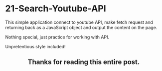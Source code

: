 # 21-Search-Youtube-API

This simple application connect to youtube API, make fetch request and returning back as a JavaScript object and output the content on the page.

Nothing special, just practice for working with API.


Unpretentious style included!

<h2 align="center">Thanks for reading this entire post.<h2>
